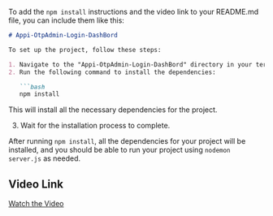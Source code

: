 To add the `npm install` instructions and the video link to your README.md file, you can include them like this:

```markdown
# Appi-OtpAdmin-Login-DashBord

To set up the project, follow these steps:

1. Navigate to the "Appi-OtpAdmin-Login-DashBord" directory in your terminal.
2. Run the following command to install the dependencies:

   ```bash
   npm install
   ```

   This will install all the necessary dependencies for the project.

3. Wait for the installation process to complete.

After running `npm install`, all the dependencies for your project will be installed, and you should be able to run your project using `nodemon server.js` as needed.

## Video Link

[Watch the Video](https://youtu.be/UKb_AEvN8ZY?si=JgXXwUnPSRBaVI7l&t=368)
```

 
